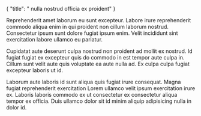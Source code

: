 {
  "title": " nulla nostrud officia ex proident"
}

Reprehenderit amet laborum eu sunt excepteur. Labore irure reprehenderit commodo aliqua enim in qui proident non cillum laborum nostrud. Consectetur ipsum sunt dolore fugiat ipsum enim. Velit incididunt sint exercitation labore ullamco eu pariatur.

Cupidatat aute deserunt culpa nostrud non proident ad mollit ex nostrud. Id fugiat fugiat ex excepteur quis do commodo in est tempor aute culpa in. Cillum sunt velit aute quis voluptate ea aute nulla ad. Ex culpa culpa fugiat excepteur laboris ut id.

Laborum aute laboris id sunt aliqua quis fugiat irure consequat. Magna fugiat reprehenderit exercitation Lorem ullamco velit ipsum exercitation irure ex. Laboris laboris commodo ex ut consectetur ex consectetur aliqua tempor ex officia. Duis ullamco dolor sit id minim aliquip adipisicing nulla in dolor id.